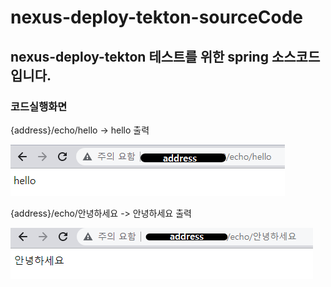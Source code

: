 # nexus-deploy-tekton-sourceCode

## nexus-deploy-tekton 테스트를 위한 spring 소스코드 입니다.

### 코드실행화면
{address}/echo/hello -> hello 출력

![image](/figure/소스코드_실행화면1.png)

{address}/echo/안녕하세요 -> 안녕하세요 출력

![image](/figure/소스코드_실행화면2.png)
